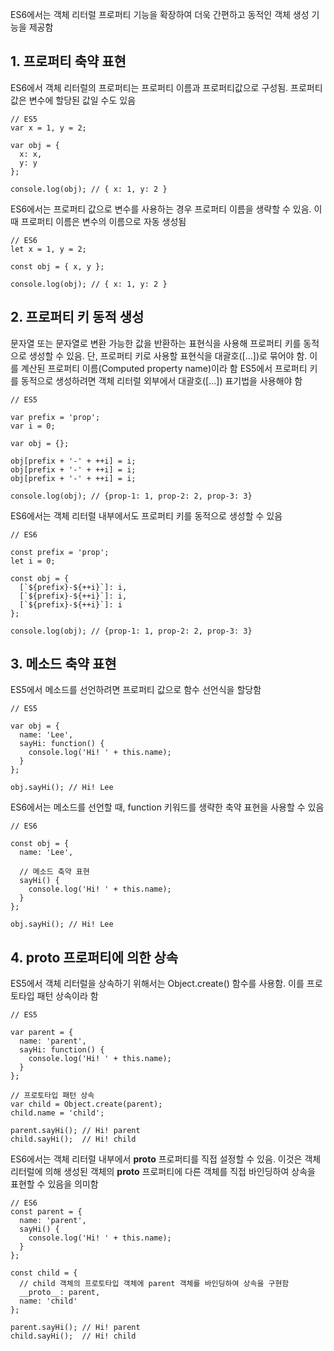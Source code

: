 ES6에서는 객체 리터럴 프로퍼티 기능을 확장하여 더욱 간편하고 동적인 객체 생성 기능을 제공함

## 1. 프로퍼티 축약 표현

ES6에서 객체 리터럴의 프로퍼티는 프로퍼티 이름과 프로퍼티값으로 구성됨. 프로퍼티 값은 변수에 할당된 값일 수도 있음

```
// ES5
var x = 1, y = 2;

var obj = {
  x: x,
  y: y
};

console.log(obj); // { x: 1, y: 2 }
```

ES6에서는 프로퍼티 값으로 변수를 사용하는 경우 프로퍼티 이름을 생략할 수 있음. 이때 프로퍼티 이름은 변수의 이름으로 자동 생성됨

```
// ES6
let x = 1, y = 2;

const obj = { x, y };

console.log(obj); // { x: 1, y: 2 }
```

## 2. 프로퍼티 키 동적 생성

문자열 또는 문자열로 변환 가능한 값을 반환하는 표현식을 사용해 프로퍼티 키를 동적으로 생성할 수 있음. 단, 프로퍼티 키로 사용할 표현식을 대괄호([...])로 묶어야 함. 이를 계산된 프로퍼티 이름(Computed property name)이라 함
ES5에서 프로퍼티 키를 동적으로 생성하려면 객체 리터럴 외부에서 대괄호([...]) 표기법을 사용해야 함

```
// ES5

var prefix = 'prop';
var i = 0;

var obj = {};

obj[prefix + '-' + ++i] = i;
obj[prefix + '-' + ++i] = i;
obj[prefix + '-' + ++i] = i;

console.log(obj); // {prop-1: 1, prop-2: 2, prop-3: 3}
```

ES6에서는 객체 리터럴 내부에서도 프로퍼티 키를 동적으로 생성할 수 있음

```
// ES6

const prefix = 'prop';
let i = 0;

const obj = {
  [`${prefix}-${++i}`]: i,
  [`${prefix}-${++i}`]: i,
  [`${prefix}-${++i}`]: i
};

console.log(obj); // {prop-1: 1, prop-2: 2, prop-3: 3}
```

## 3. 메소드 축약 표현

ES5에서 메소드를 선언하려면 프로퍼티 값으로 함수 선언식을 할당함

```
// ES5

var obj = {
  name: 'Lee',
  sayHi: function() {
    console.log('Hi! ' + this.name);
  }
};

obj.sayHi(); // Hi! Lee
```

ES6에서는 메소드를 선언할 때, function 키워드를 생략한 축약 표현을 사용할 수 있음

```
// ES6

const obj = {
  name: 'Lee',

  // 메소드 축약 표현
  sayHi() {
    console.log('Hi! ' + this.name);
  }
};

obj.sayHi(); // Hi! Lee
```

## 4. **proto** 프로퍼티에 의한 상속

ES5에서 객체 리터럴을 상속하기 위해서는 Object.create() 함수를 사용함. 이를 프로토타입 패턴 상속이라 함

```
// ES5

var parent = {
  name: 'parent',
  sayHi: function() {
    console.log('Hi! ' + this.name);
  }
};

// 프로토타입 패턴 상속
var child = Object.create(parent);
child.name = 'child';

parent.sayHi(); // Hi! parent
child.sayHi();  // Hi! child
```

ES6에서는 객체 리터럴 내부에서 **proto** 프로퍼티를 직접 설정할 수 있음. 이것은 객체 리터럴에 의해 생성된 객체의 **proto** 프로퍼티에 다른 객체를 직접 바인딩하여 상속을 표현할 수 있음을 의미함

```
// ES6
const parent = {
  name: 'parent',
  sayHi() {
    console.log('Hi! ' + this.name);
  }
};

const child = {
  // child 객체의 프로토타입 객체에 parent 객체를 바인딩하여 상속을 구현함
  __proto__: parent,
  name: 'child'
};

parent.sayHi(); // Hi! parent
child.sayHi();  // Hi! child
```
